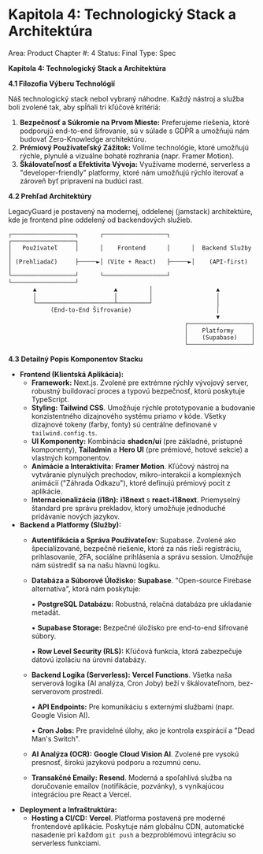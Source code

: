 # Kapitola 4: Technologický Stack a Architektúra

Area: Product
Chapter #: 4
Status: Final
Type: Spec

**Kapitola 4: Technologický Stack a Architektúra**

**4.1 Filozofia Výberu Technológií**

Náš technologický stack nebol vybraný náhodne. Každý nástroj a služba boli zvolené tak, aby spĺňali tri kľúčové kritériá:

1. **Bezpečnosť a Súkromie na Prvom Mieste:** Preferujeme riešenia, ktoré podporujú end-to-end šifrovanie, sú v súlade s GDPR a umožňujú nám budovať Zero-Knowledge architektúru.
2. **Prémiový Používateľský Zážitok:** Volíme technológie, ktoré umožňujú rýchle, plynulé a vizuálne bohaté rozhrania (napr. Framer Motion).
3. **Škálovateľnosť a Efektivita Vývoja:** Využívame moderné, serverless a "developer-friendly" platformy, ktoré nám umožňujú rýchlo iterovať a zároveň byť pripravení na budúci rast.

**4.2 Prehľad Architektúry**

LegacyGuard je postavený na modernej, oddelenej (jamstack) architektúre, kde je frontend plne oddelený od backendových služieb.

```
┌──────────────────┐      ┌──────────────────┐      ┌──────────────────┐
│   Používateľ     │      │    Frontend      │      │  Backend Služby  │
│ (Prehliadač)     ├─────►│ (Vite + React)   ├─────►│    (API-first)   │
└──────────────────┘      └──────────────────┘      └──────────────────┘
       ▲                      ▲         │                  ▲
       │                      │         │                  │
       └──────────────────────┴─────────┘                  │
            (End-to-End Šifrovanie)                        │
                                                           ▼
                                                  ┌──────────────────┐
                                                  │    Platformy     │
                                                  │    (Supabase)    │
                                                  └──────────────────┘
```

**4.3 Detailný Popis Komponentov Stacku**

- **Frontend (Klientská Aplikácia):**
    - **Framework:** Next.js. Zvolené pre extrémne rýchly vývojový server, robustný buildovací proces a typovú bezpečnosť, ktorú poskytuje TypeScript.
    - **Styling:** **Tailwind CSS**. Umožňuje rýchle prototypovanie a budovanie konzistentného dizajnového systému priamo v kóde. Všetky dizajnové tokeny (farby, fonty) sú centrálne definované v `tailwind.config.ts`.
    - **UI Komponenty:** Kombinácia **shadcn/ui** (pre základné, prístupné komponenty), **Tailadmin** a **Hero UI** (pre prémiové, hotové sekcie) a vlastných komponentov.
    - **Animácie a Interaktivita:** **Framer Motion**. Kľúčový nástroj na vytváranie plynulých prechodov, mikro-interakcií a komplexných animácií ("Záhrada Odkazu"), ktoré definujú prémiový pocit z aplikácie.
    - **Internacionalizácia (i18n):** **i18next** s **react-i18next**. Priemyselný štandard pre správu prekladov, ktorý umožňuje jednoduché pridávanie nových jazykov.
- **Backend a Platformy (Služby):**
    - **Autentifikácia a Správa Používateľov:** Supabase. Zvolené ako špecializované, bezpečné riešenie, ktoré za nás rieši registráciu, prihlasovanie, 2FA, sociálne prihlásenia a správu session. Umožňuje nám sústrediť sa na našu hlavnú logiku.
    - **Databáza a Súborové Úložisko:** **Supabase**. "Open-source Firebase alternatíva", ktorá nám poskytuje:
        
        ▪ **PostgreSQL Databázu:** Robustná, relačná databáza pre ukladanie metadát.
        
        ▪ **Supabase Storage:** Bezpečné úložisko pre end-to-end šifrované súbory.
        
        ▪ **Row Level Security (RLS):** Kľúčová funkcia, ktorá zabezpečuje dátovú izoláciu na úrovni databázy.
        
    - **Backend Logika (Serverless):** **Vercel Functions**. Všetka naša serverová logika (AI analýza, Cron Joby) beží v škálovateľnom, bez-serverovom prostredí.
        
        ▪ **API Endpoints:** Pre komunikáciu s externými službami (napr. Google Vision AI).
        
        ▪ **Cron Jobs:** Pre pravidelné úlohy, ako je kontrola exspirácií a "Dead Man's Switch".
        
    - **AI Analýza (OCR):** **Google Cloud Vision AI**. Zvolené pre vysokú presnosť, širokú jazykovú podporu a rozumnú cenu.
    - **Transakčné Emaily:** **Resend**. Moderná a spoľahlivá služba na doručovanie emailov (notifikácie, pozvánky), s vynikajúcou integráciou pre React a Vercel.
- **Deployment a Infraštruktúra:**
    - **Hosting a CI/CD:** **Vercel**. Platforma postavená pre moderné frontendové aplikácie. Poskytuje nám globálnu CDN, automatické nasadenie pri každom `git push` a bezproblémovú integráciu so serverless funkciami.